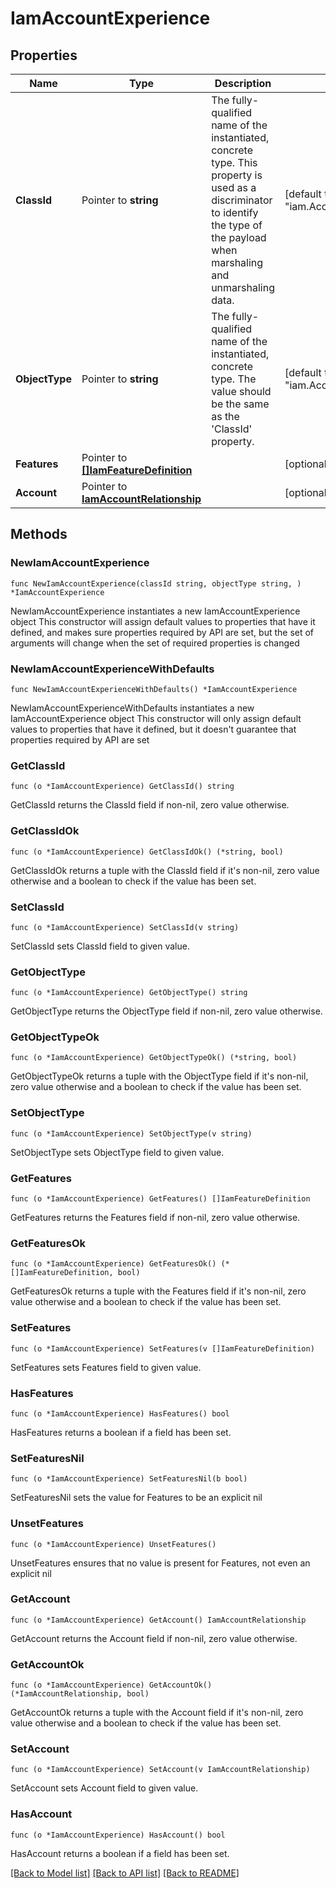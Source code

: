 # IamAccountExperience

## Properties

Name | Type | Description | Notes
------------ | ------------- | ------------- | -------------
**ClassId** | Pointer to **string** | The fully-qualified name of the instantiated, concrete type. This property is used as a discriminator to identify the type of the payload when marshaling and unmarshaling data. | [default to "iam.AccountExperience"]
**ObjectType** | Pointer to **string** | The fully-qualified name of the instantiated, concrete type. The value should be the same as the &#39;ClassId&#39; property. | [default to "iam.AccountExperience"]
**Features** | Pointer to [**[]IamFeatureDefinition**](iam.FeatureDefinition.md) |  | [optional] 
**Account** | Pointer to [**IamAccountRelationship**](iam.Account.Relationship.md) |  | [optional] 

## Methods

### NewIamAccountExperience

`func NewIamAccountExperience(classId string, objectType string, ) *IamAccountExperience`

NewIamAccountExperience instantiates a new IamAccountExperience object
This constructor will assign default values to properties that have it defined,
and makes sure properties required by API are set, but the set of arguments
will change when the set of required properties is changed

### NewIamAccountExperienceWithDefaults

`func NewIamAccountExperienceWithDefaults() *IamAccountExperience`

NewIamAccountExperienceWithDefaults instantiates a new IamAccountExperience object
This constructor will only assign default values to properties that have it defined,
but it doesn't guarantee that properties required by API are set

### GetClassId

`func (o *IamAccountExperience) GetClassId() string`

GetClassId returns the ClassId field if non-nil, zero value otherwise.

### GetClassIdOk

`func (o *IamAccountExperience) GetClassIdOk() (*string, bool)`

GetClassIdOk returns a tuple with the ClassId field if it's non-nil, zero value otherwise
and a boolean to check if the value has been set.

### SetClassId

`func (o *IamAccountExperience) SetClassId(v string)`

SetClassId sets ClassId field to given value.


### GetObjectType

`func (o *IamAccountExperience) GetObjectType() string`

GetObjectType returns the ObjectType field if non-nil, zero value otherwise.

### GetObjectTypeOk

`func (o *IamAccountExperience) GetObjectTypeOk() (*string, bool)`

GetObjectTypeOk returns a tuple with the ObjectType field if it's non-nil, zero value otherwise
and a boolean to check if the value has been set.

### SetObjectType

`func (o *IamAccountExperience) SetObjectType(v string)`

SetObjectType sets ObjectType field to given value.


### GetFeatures

`func (o *IamAccountExperience) GetFeatures() []IamFeatureDefinition`

GetFeatures returns the Features field if non-nil, zero value otherwise.

### GetFeaturesOk

`func (o *IamAccountExperience) GetFeaturesOk() (*[]IamFeatureDefinition, bool)`

GetFeaturesOk returns a tuple with the Features field if it's non-nil, zero value otherwise
and a boolean to check if the value has been set.

### SetFeatures

`func (o *IamAccountExperience) SetFeatures(v []IamFeatureDefinition)`

SetFeatures sets Features field to given value.

### HasFeatures

`func (o *IamAccountExperience) HasFeatures() bool`

HasFeatures returns a boolean if a field has been set.

### SetFeaturesNil

`func (o *IamAccountExperience) SetFeaturesNil(b bool)`

 SetFeaturesNil sets the value for Features to be an explicit nil

### UnsetFeatures
`func (o *IamAccountExperience) UnsetFeatures()`

UnsetFeatures ensures that no value is present for Features, not even an explicit nil
### GetAccount

`func (o *IamAccountExperience) GetAccount() IamAccountRelationship`

GetAccount returns the Account field if non-nil, zero value otherwise.

### GetAccountOk

`func (o *IamAccountExperience) GetAccountOk() (*IamAccountRelationship, bool)`

GetAccountOk returns a tuple with the Account field if it's non-nil, zero value otherwise
and a boolean to check if the value has been set.

### SetAccount

`func (o *IamAccountExperience) SetAccount(v IamAccountRelationship)`

SetAccount sets Account field to given value.

### HasAccount

`func (o *IamAccountExperience) HasAccount() bool`

HasAccount returns a boolean if a field has been set.


[[Back to Model list]](../README.md#documentation-for-models) [[Back to API list]](../README.md#documentation-for-api-endpoints) [[Back to README]](../README.md)


